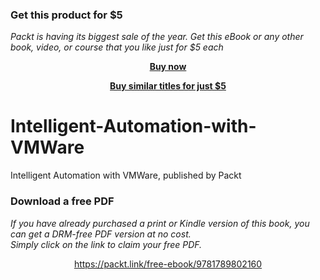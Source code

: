 
### Get this product for $5

<i>Packt is having its biggest sale of the year. Get this eBook or any other book, video, or course that you like just for $5 each</i>


<b><p align='center'>[Buy now](https://packt.link/9781789802160)</p></b>


<b><p align='center'>[Buy similar titles for just $5](https://subscription.packtpub.com/search)</p></b>


# Intelligent-Automation-with-VMWare
Intelligent Automation with VMWare, published by Packt
### Download a free PDF

 <i>If you have already purchased a print or Kindle version of this book, you can get a DRM-free PDF version at no cost.<br>Simply click on the link to claim your free PDF.</i>
<p align="center"> <a href="https://packt.link/free-ebook/9781789802160">https://packt.link/free-ebook/9781789802160 </a> </p>